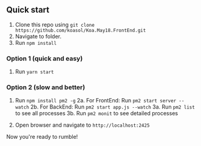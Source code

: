 ## Quick start

1. Clone this repo using `git clone https://github.com/koasol/Koa.May18.FrontEnd.git`
2. Navigate to folder.<br />
3. Run `npm install`


  ### Option 1 (quick and easy)
  1. Run `yarn start`

  ### Option 2 (slow and better)
  1. Run `npm install pm2 -g`
  2a. For FrontEnd: Run `pm2 start server --watch`
  2b. For BackEnd: Run `pm2 start app.js --watch`
  3a. Run `pm2 list` to see all processes
  3b. Run `pm2 monit` to see detailed processes

4. Open browser and navigate to `http://localhost:2425`

Now you're ready to rumble!
